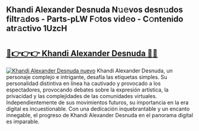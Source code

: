 ## Khandi Alexander Desnuda N𝚞𝚎vos desn𝚞dos filtr𝚊dos - Parts-pLW F𝚘tos vid𝚎o - C𝚘ntenido atr𝚊ctivo 1UzcH

# <h2><a href="http://mb7au8.tromn.icu/?c=Khandi+Alexander+Desnuda">🔗👉👉👉 Khandi Alexander Desnuda 🔗🔗</a></h2>

[![Khandi Alexander Desnuda nuevo](https://i.imgur.com/pEAQMta.gif)](http://mb7au8.tromn.icu/?c=Khandi+Alexander+Desnuda)
Khandi Alexander Desnuda, un personaje complejo e intrigante, desafía las etiquetas simples. Su personalidad distintiva en línea ha cautivado y provocado a los espectadores, provocando debates sobre la expresión artística, la privacidad y las complejidades de las comunidades virtuales. Independientemente de sus movimientos futuros, su importancia en la era digital es incuestionable. Con una dedicación inquebrantable y un encanto innegable, el progreso de Khandi Alexander Desnuda en el panorama digital es imparable.
